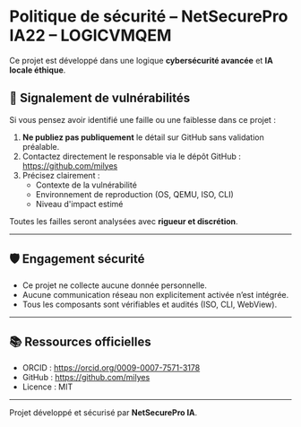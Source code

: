 # Politique de sécurité – NetSecurePro IA22 – LOGICVMQEM

Ce projet est développé dans une logique **cybersécurité avancée** et **IA locale éthique**.

## 📢 Signalement de vulnérabilités

Si vous pensez avoir identifié une faille ou une faiblesse dans ce projet :

1. **Ne publiez pas publiquement** le détail sur GitHub sans validation préalable.
2. Contactez directement le responsable via le dépôt GitHub : https://github.com/milyes
3. Précisez clairement :
   - Contexte de la vulnérabilité
   - Environnement de reproduction (OS, QEMU, ISO, CLI)
   - Niveau d'impact estimé

Toutes les failles seront analysées avec **rigueur et discrétion**.

---

## 🛡️ Engagement sécurité

- Ce projet ne collecte aucune donnée personnelle.
- Aucune communication réseau non explicitement activée n’est intégrée.
- Tous les composants sont vérifiables et audités (ISO, CLI, WebView).

---

## 📚 Ressources officielles

- ORCID : https://orcid.org/0009-0007-7571-3178
- GitHub : https://github.com/milyes
- Licence : MIT

---

Projet développé et sécurisé par **NetSecurePro IA**.
